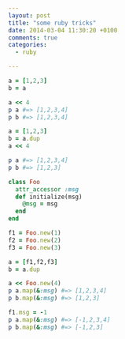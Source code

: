 ```yaml
---
layout: post
title: "some ruby tricks"
date: 2014-03-04 11:30:20 +0100
comments: true
categories: 
  - ruby

---
```


```ruby
a = [1,2,3]
b = a

a << 4
p a #=> [1,2,3,4]
p b #=> [1,2,3,4]

a = [1,2,3]
b = a.dup
a << 4

p a #=> [1,2,3,4]
p b #=> [1,2,3]

class Foo
  attr_accessor :msg
  def initialize(msg)
    @msg = msg
  end
end

f1 = Foo.new(1)
f2 = Foo.new(2)
f3 = Foo.new(3)

a = [f1,f2,f3]
b = a.dup

a << Foo.new(4)
p a.map(&:msg) #=> [1,2,3,4]
p b.map(&:msg) #=> [1,2,3]

f1.msg = -1
p a.map(&:msg) #=> [-1,2,3,4]
p b.map(&:msg) #=> [-1,2,3]
```


<!--

#- if a = b  #=> test assignement. useful to set a and reuse

#- duplicate objects : Foo.dup => new object. [Foo.new, Foo.new].dup => new array, with pointers...etc. Use marshall

#- k = 0. if k then  #=> true

#- include vs extend

#- p vs puts

-->
